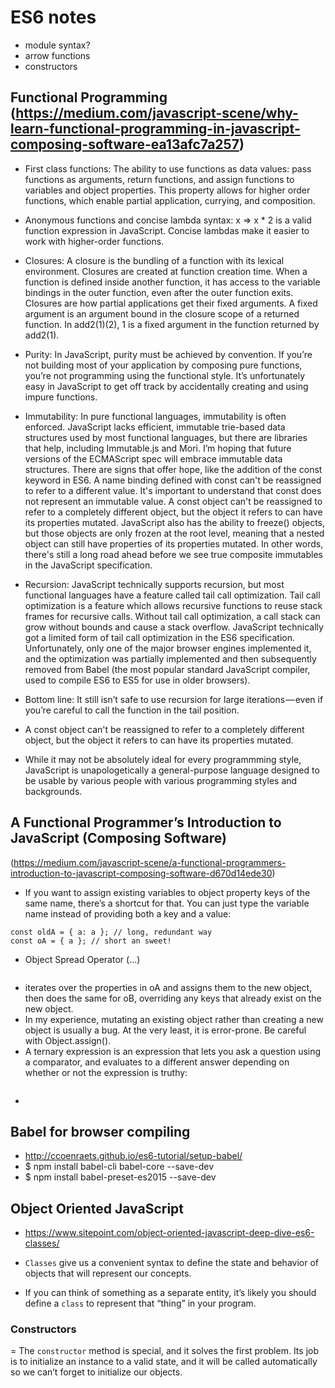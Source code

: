 # ES6 notes
- module syntax?
- arrow functions
- constructors

## Functional Programming (https://medium.com/javascript-scene/why-learn-functional-programming-in-javascript-composing-software-ea13afc7a257)
- First class functions: The ability to use functions as data values: pass functions as arguments, return functions, and assign functions to variables and object properties. This property allows for higher order functions, which enable partial application, currying, and composition.
- Anonymous functions and concise lambda syntax: x => x * 2 is a valid function expression in JavaScript. Concise lambdas make it easier to work with higher-order functions.
- Closures: A closure is the bundling of a function with its lexical environment. Closures are created at function creation time. When a function is defined inside another function, it has access to the variable bindings in the outer function, even after the outer function exits. Closures are how partial applications get their fixed arguments. A fixed argument is an argument bound in the closure scope of a returned function. In add2(1)(2), 1 is a fixed argument in the function returned by add2(1).
- Purity: In JavaScript, purity must be achieved by convention. If you’re not building most of your application by composing pure functions, you’re not programming using the functional style. It’s unfortunately easy in JavaScript to get off track by accidentally creating and using impure functions.
- Immutability: In pure functional languages, immutability is often enforced. JavaScript lacks efficient, immutable trie-based data structures used by most functional languages, but there are libraries that help, including Immutable.js and Mori. I’m hoping that future versions of the ECMAScript spec will embrace immutable data structures.
There are signs that offer hope, like the addition of the const keyword in ES6. A name binding defined with const can't be reassigned to refer to a different value. It's important to understand that const does not represent an immutable value.
A const object can't be reassigned to refer to a completely different object, but the object it refers to can have its properties mutated. JavaScript also has the ability to freeze() objects, but those objects are only frozen at the root level, meaning that a nested object can still have properties of its properties mutated. In other words, there's still a long road ahead before we see true composite immutables in the JavaScript specification.
- Recursion: JavaScript technically supports recursion, but most functional languages have a feature called tail call optimization. Tail call optimization is a feature which allows recursive functions to reuse stack frames for recursive calls.
Without tail call optimization, a call stack can grow without bounds and cause a stack overflow. JavaScript technically got a limited form of tail call optimization in the ES6 specification. Unfortunately, only one of the major browser engines implemented it, and the optimization was partially implemented and then subsequently removed from Babel (the most popular standard JavaScript compiler, used to compile ES6 to ES5 for use in older browsers).
- Bottom line: It still isn’t safe to use recursion for large iterations — even if you’re careful to call the function in the tail position.

- A const object can't be reassigned to refer to a completely different object, but the object it refers to can have its properties mutated.
- While it may not be absolutely ideal for every programmming style, JavaScript is unapologetically a general-purpose language designed to be usable by various people with various programming styles and backgrounds.

## A Functional Programmer’s Introduction to JavaScript (Composing Software)
(https://medium.com/javascript-scene/a-functional-programmers-introduction-to-javascript-composing-software-d670d14ede30)
- If you want to assign existing variables to object property keys of the same name, there’s a shortcut for that. You can just type the variable name instead of providing both a key and a value:
```const a = 'a';
const oldA = { a: a }; // long, redundant way
const oA = { a }; // short an sweet!
```
- Object Spread Operator (...)
```const c = {...oA, ...oB}; // { a: 'a', b: 'b' }
```
- iterates over the properties in oA and assigns them to the new object, then does the same for oB, overriding any keys that already exist on the new object.
- In my experience, mutating an existing object rather than creating a new object is usually a bug. At the very least, it is error-prone. Be careful with Object.assign().
- A ternary expression is an expression that lets you ask a question using a comparator, and evaluates to a different answer depending on whether or not the expression is truthy:
```14 - 7 === 7 ? 'Yep!' : 'Nope.'; // Yep!
```
-


## Babel for browser compiling
- http://ccoenraets.github.io/es6-tutorial/setup-babel/
- $ npm install babel-cli babel-core --save-dev
- $ npm install babel-preset-es2015 --save-dev


## Object Oriented JavaScript
- https://www.sitepoint.com/object-oriented-javascript-deep-dive-es6-classes/

-  `Classes` give us a convenient syntax to define the state and behavior of objects that will represent our concepts.

- If you can think of something as a separate entity, it’s likely you should define a `class` to represent that “thing” in your program.

### Constructors
= The `constructor` method is special, and it solves the first problem. Its job is to initialize an instance to a valid state, and it will be called automatically so we can’t forget to initialize our objects.
